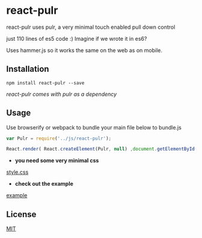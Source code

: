 # react-pulr

react-pulr uses pulr, a very minimal touch enabled pull down control

just 110 lines of es5 code :) Imagine if we wrote it in es6?

Uses hammer.js so it works the same on the web as on mobile.

## Installation

`npm install react-pulr --save`

<i>react-pulr comes with pulr as a dependency</i>

## Usage

Use browserify or webpack to bundle your main file below to bundle.js

```javascript
var Pulr = require('../js/react-pulr');

React.render( React.createElement(Pulr, null) ,document.getElementById("container") );

```

- <b>you need some very minimal css</b>

[style.css](https://github.com/StevenIseki/react-pulr/blob/master/example/styles.css)

- <b>check out the example</b>

[example](https://github.com/StevenIseki/react-pulr/tree/master/example)

## License

[MIT](http://isekivacenz.mit-license.org/)

